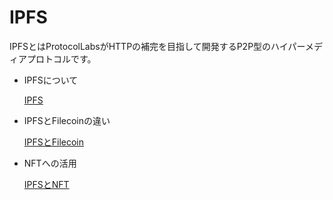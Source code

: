 # IPFS

IPFSとはProtocolLabsがHTTPの補完を目指して開発するP2P型のハイパーメディアプロトコルです。

- IPFSについて

	[IPFS](https://shmn7iii.notion.site/IPFS-c02419bfecdd444ebc1d31700bc195a2)

- IPFSとFilecoinの違い

	[IPFSとFilecoin](https://shmn7iii.notion.site/IPFS-Filecoin-d0c90a3efd814570a3640579796f675a)

- NFTへの活用

	[IPFSとNFT](https://shmn7iii.notion.site/IPFS-NFT-c678bbfe12eb4feab71882fad6fb4d17)

